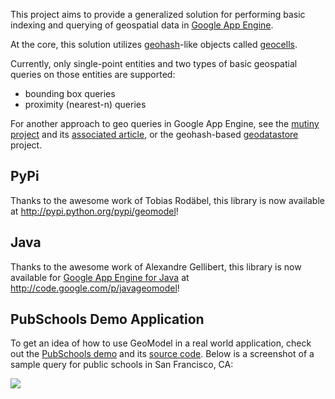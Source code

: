 This project aims to provide a generalized solution for performing basic indexing and querying of geospatial data in [Google App Engine](http://code.google.com/appengine).

At the core, this solution utilizes [geohash](http://www.google.com/url?sa=U&start=1&q=http://en.wikipedia.org/wiki/Geohash)-like objects called [geocells](http://code.google.com/p/geomodel/source/browse/trunk/geo/geocell.py).

Currently, only single-point entities and two types of basic geospatial queries on those entities are supported:

  * bounding box queries
  * proximity (nearest-n) queries

For another approach to geo queries in Google App Engine, see the [mutiny project](http://code.google.com/p/mutiny) and its [associated article](http://code.google.com/appengine/articles/geosearch.html), or the geohash-based [geodatastore](http://code.google.com/p/geodatastore) project.

## PyPi ##

Thanks to the awesome work of Tobias Rodäbel, this library is now available at http://pypi.python.org/pypi/geomodel!

## Java ##

Thanks to the awesome work of Alexandre Gellibert, this library is now available for [Google App Engine for Java](http://code.google.com/appengine/docs/java/overview.html) at http://code.google.com/p/javageomodel!

## PubSchools Demo Application ##

To get an idea of how to use GeoModel in a real world application, check out the [PubSchools demo](http://geomodel-demo.appspot.com) and its [source code](http://code.google.com/p/geomodel/source/browse/trunk/demos/pubschools). Below is a screenshot of a sample query for public schools in San Francisco, CA:

[![](http://geomodel.googlecode.com/svn/trunk/demos/pubschools/thumb.png)](http://geomodel-demo.appspot.com)